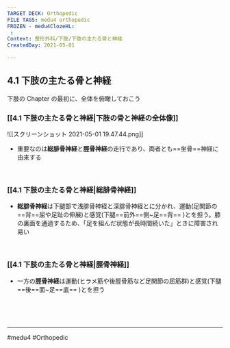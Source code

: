 ```yaml
---
TARGET DECK: Orthopedic
FILE TAGS: medu4 orthopedic
FROZEN - medu4ClozeHL:
 : 
Context: 整形外科/下肢/下肢の主たる骨と神経
CreatedDay: 2021-05-01

---
```


## 4.1 下肢の主たる骨と神経

下肢の Chapter の最初に、全体を俯瞰しておこう

### [[4.1 下肢の主たる骨と神経|下肢の骨と神経の全体像]]
![[スクリーンショット 2021-05-01 19.47.44.png]]
* 重要なのは**総腓骨神経**と**脛骨神経**の走行であり、両者とも==坐骨==神経に由来する
<!--ID: 1619875558223-->


<br>

### [[4.1 下肢の主たる骨と神経|総腓骨神経]]
* **総腓骨神経**は下腿部で浅腓骨神経と深腓骨神経とに分かれ、運動(足関節の==背==屈や足趾の伸展)と感覚(下腿==前外==側~足==背== )とを担う。膝の裏面を通過するため、「足を組んだ状態が長時間続いた」ときに障害され易い
<!--ID: 1619875558227-->


<br>

### [[4.1 下肢の主たる骨と神経|脛骨神経]]
* 一方の**脛骨神経**は運動(ヒラメ筋や後脛骨筋など足関節の屈筋群)と感覚(下腿==後==面~足==底== )とを担う
<!--ID: 1619875558232-->


<br><br><br>

---
#medu4 #Orthopedic
